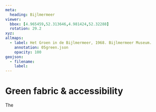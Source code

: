 ```yaml
---
meta:
  heading: Bijlmermeer
viewer:
  bbox: [4.965459,52.313646,4.981424,52.32288]
  rotation: 29.2
xyz:
allmaps:
  - label: Het Groen in de Bijlmermeer, 1968. Bijlmermeer Museum.
    annotation: 05green.json
    opacity: 100
geojson:
  - filename:
    label: 
---
```

# Green fabric & accessibility
The 
